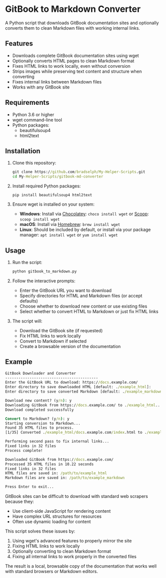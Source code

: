 # GitBook to Markdown Converter

A Python script that downloads GitBook documentation sites and optionally converts them to clean Markdown files with working internal links.

## Features

- Downloads complete GitBook documentation sites using wget
- Optionally converts HTML pages to clean Markdown format
- Fixes HTML links to work locally, even without conversion
- Strips images while preserving text content and structure when converting
- Fixes internal links between Markdown files
- Works with any GitBook site

## Requirements

- Python 3.6 or higher
- wget command-line tool
- Python packages:
  - beautifulsoup4
  - html2text

## Installation

1. Clone this repository:
   ```cmd
   git clone https://github.com/bradselph/My-Helper-Scripts.git
   cd My-Helper-Scripts/gitbook-md-converter
   ```

2. Install required Python packages:
   ```
   pip install beautifulsoup4 html2text
   ```

3. Ensure wget is installed on your system:
   - **Windows**: Install via [Chocolatey](https://chocolatey.org/): `choco install wget` or [Scoop](https://scoop.sh/): `scoop install wget`
   - **macOS**: Install via [Homebrew](https://brew.sh/): `brew install wget`
   - **Linux**: Should be included by default, or install via your package manager: `apt install wget` or `yum install wget`

## Usage

1. Run the script:
   ```cmd
   python gitbook_to_markdown.py
   ```

2. Follow the interactive prompts:
   - Enter the GitBook URL you want to download
   - Specify directories for HTML and Markdown files (or accept defaults)
   - Choose whether to download new content or use existing files
   - Select whether to convert HTML to Markdown or just fix HTML links

3. The script will:
   - Download the GitBook site (if requested)
   - Fix HTML links to work locally
   - Convert to Markdown if selected
   - Create a browsable version of the documentation


## Example

```cmd
GitBook Downloader and Converter
------------------------------------------
Enter the GitBook URL to download: https://docs.example.com/
Enter directory to save downloaded HTML [default: ./example_html]:
Enter directory to save converted Markdown [default: ./example_markdown]:

Download new content? (y/n): y
Downloading GitBook from https://docs.example.com/ to ./example_html...
Download completed successfully

Convert to Markdown? (y/n): y
Starting conversion to Markdown...
Found 35 HTML files to process.
[1/35] Converted ./example_html/docs.example.com/index.html to ./example_markdown/docs.example.com/index.md

Performing second pass to fix internal links...
Fixed links in 32 files
Process complete!

Downloaded GitBook from https://docs.example.com/
Processed 35 HTML files in 10.22 seconds
Fixed links in 32 files
HTML files are saved in: /path/to/example_html
Markdown files are saved in: /path/to/example_markdown

Press Enter to exit...
```

GitBook sites can be difficult to download with standard web scrapers because they:
- Use client-side JavaScript for rendering content
- Have complex URL structures for resources
- Often use dynamic loading for content

This script solves these issues by:
1. Using wget's advanced features to properly mirror the site
2. Fixing HTML links to work locally
3. Optionally converting to clean Markdown format
4. Fixing all internal links to work properly in the converted files

The result is a local, browsable copy of the documentation that works well with standard browsers or Markdown editors.